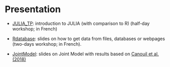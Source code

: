 Presentation
============

* [JULIA_TP](https://github.com/mcanouil/PRESENTATION/tree/master/JULIA_TP): introduction to JULIA (with comparison to R) (half-day workshop; in French)

* [Rdatabase](https://github.com/mcanouil/PRESENTATION/tree/master/Rdatabase): slides on how to get data from files, databases or webpages (two-days workshop; in French).

* [JointModel](https://github.com/mcanouil/PRESENTATION/tree/master/JointModel): slides on Joint Model with results based on [Canouil et al. (2018)](https://doi.org/10.3389/fgene.2018.00210)
